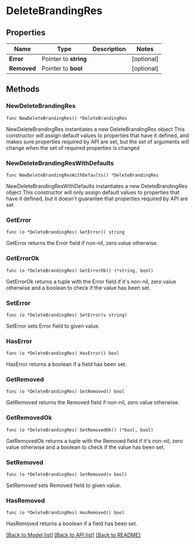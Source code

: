 # DeleteBrandingRes

## Properties

Name | Type | Description | Notes
------------ | ------------- | ------------- | -------------
**Error** | Pointer to **string** |  | [optional] 
**Removed** | Pointer to **bool** |  | [optional] 

## Methods

### NewDeleteBrandingRes

`func NewDeleteBrandingRes() *DeleteBrandingRes`

NewDeleteBrandingRes instantiates a new DeleteBrandingRes object
This constructor will assign default values to properties that have it defined,
and makes sure properties required by API are set, but the set of arguments
will change when the set of required properties is changed

### NewDeleteBrandingResWithDefaults

`func NewDeleteBrandingResWithDefaults() *DeleteBrandingRes`

NewDeleteBrandingResWithDefaults instantiates a new DeleteBrandingRes object
This constructor will only assign default values to properties that have it defined,
but it doesn't guarantee that properties required by API are set

### GetError

`func (o *DeleteBrandingRes) GetError() string`

GetError returns the Error field if non-nil, zero value otherwise.

### GetErrorOk

`func (o *DeleteBrandingRes) GetErrorOk() (*string, bool)`

GetErrorOk returns a tuple with the Error field if it's non-nil, zero value otherwise
and a boolean to check if the value has been set.

### SetError

`func (o *DeleteBrandingRes) SetError(v string)`

SetError sets Error field to given value.

### HasError

`func (o *DeleteBrandingRes) HasError() bool`

HasError returns a boolean if a field has been set.

### GetRemoved

`func (o *DeleteBrandingRes) GetRemoved() bool`

GetRemoved returns the Removed field if non-nil, zero value otherwise.

### GetRemovedOk

`func (o *DeleteBrandingRes) GetRemovedOk() (*bool, bool)`

GetRemovedOk returns a tuple with the Removed field if it's non-nil, zero value otherwise
and a boolean to check if the value has been set.

### SetRemoved

`func (o *DeleteBrandingRes) SetRemoved(v bool)`

SetRemoved sets Removed field to given value.

### HasRemoved

`func (o *DeleteBrandingRes) HasRemoved() bool`

HasRemoved returns a boolean if a field has been set.


[[Back to Model list]](../README.md#documentation-for-models) [[Back to API list]](../README.md#documentation-for-api-endpoints) [[Back to README]](../README.md)


